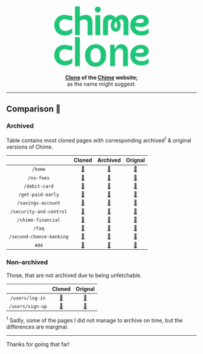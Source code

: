 <p align="center">
  <br />
  <a href="https://chime-clone.vercel.app/" target="_blank">
    <img
      alt="Chime Clone"
      title="Chime Clone"
      src="/assets/chime-clone-logo.svg"
      width="250"
      style="max-width: 100%;"
    />
  </a>
  <br /><br />
  <b align="center">
    <a href="https://chime-clone.vercel.app/">Clone</a> of the
    <a href="https://www.chime.com/">Chime</a> website;
  </b>
  <br />
  <span>as the name might suggest.</span>
</p>

---

## Comparison 🔎

### Archived

Table contains most cloned pages with corresponding archived<sup>1</sup> &
original versions of Chime.

|                          |                           Cloned                           |                                           Archived                                            |                      Orignal                       |
| :----------------------: | :--------------------------------------------------------: | :-------------------------------------------------------------------------------------------: | :------------------------------------------------: |
|         `/home`          |           [🔗](https://chime-clone.vercel.app/)            |            [🔗](https://web.archive.org/web/20230201050115/https://www.chime.com/)            |            [🔗](https://www.chime.com/)            |
|        `/no-fees`        |        [🔗](https://chime-clone.vercel.app/no-fees)        |        [🔗](https://web.archive.org/web/20230201054116/https://www.chime.com/no-fees/)        |        [🔗](https://www.chime.com/no-fees/)        |
|      `/debit-card`       |      [🔗](https://chime-clone.vercel.app/debit-card)       |      [🔗](https://web.archive.org/web/20230201054318/https://www.chime.com/debit-card/)       |      [🔗](https://www.chime.com/debit-card/)       |
|    `/get-paid-early`     |    [🔗](https://chime-clone.vercel.app/get-paid-early)     |    [🔗](https://web.archive.org/web/20230201054617/https://www.chime.com/get-paid-early/)     |    [🔗](https://www.chime.com/get-paid-early/)     |
|    `/savings-account`    |    [🔗](https://chime-clone.vercel.app/savings-account)    |    [🔗](https://web.archive.org/web/20230201054847/https://www.chime.com/savings-account/)    |    [🔗](https://www.chime.com/savings-account/)    |
| `/security-and-control`  | [🔗](https://chime-clone.vercel.app/security-and-control)  | [🔗](https://web.archive.org/web/20230201055116/https://www.chime.com/security-and-control/)  | [🔗](https://www.chime.com/security-and-control/)  |
|    `/chime-financial`    |    [🔗](https://chime-clone.vercel.app/chime-financial)    |    [🔗](https://web.archive.org/web/20230201055243/https://www.chime.com/chime-financial/)    |    [🔗](https://www.chime.com/chime-financial/)    |
|          `/faq`          |          [🔗](https://chime-clone.vercel.app/faq)          |          [🔗](https://web.archive.org/web/20230201055330/https://www.chime.com/faq/)          |          [🔗](https://www.chime.com/faq/)          |
| `/second-chance-banking` | [🔗](https://chime-clone.vercel.app/second-chance-banking) | [🔗](https://web.archive.org/web/20230201055452/https://www.chime.com/second-chance-banking/) | [🔗](https://www.chime.com/second-chance-banking/) |
|          `404`           |          [🔗](https://chime-clone.vercel.app/err)          |          [🔗](https://web.archive.org/web/20230201060605/https://www.chime.com/err)           |          [🔗](https://www.chime.com/err)           |

### Non-archived

Those, that are not archived due to being unfetchable.

|                  |                       Cloned                       |                     Orignal                     |
| :--------------: | :------------------------------------------------: | :---------------------------------------------: |
| `/users/log-in`  | [🔗](https://chime-clone.vercel.app/users/log-in)  |  [🔗](https://member.chime.com/users/sign_in)   |
| `/users/sign-up` | [🔗](https://chime-clone.vercel.app/users/sign-up) | [🔗](https://member.chime.com/enroll/#/account) |

<span>
  <sup>1</sup> Sadly, some of the pages I did not manage to archive on time,
  but the differences are marginal.
</span>

---

<span align="center">
  Thanks for going that far!
</span>
